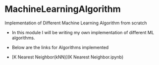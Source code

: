 # MachineLearningAlgorithm
Implementation of Different Machine Learning Algorithm from scratch

- In this module I will be writing my own implementation of different ML algorithms.
- Below are the links for Algorithms implemented

- [K Nearest Neighbor(kNN)](K Nearest Neighbor.ipynb) 

